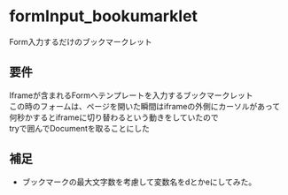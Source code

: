 # formInput_bookumarklet
Form入力するだけのブックマークレット

## 要件
Iframeが含まれるFormへテンプレートを入力するブックマークレット  
この時のフォームは、ページを開いた瞬間はiframeの外側にカーソルがあって  
何秒かするとiframeに切り替わるという動きをしていたので  
tryで囲んでDocumentを取ることにした


## 補足
* ブックマークの最大文字数を考慮して変数名をdとかeにしてみた。
